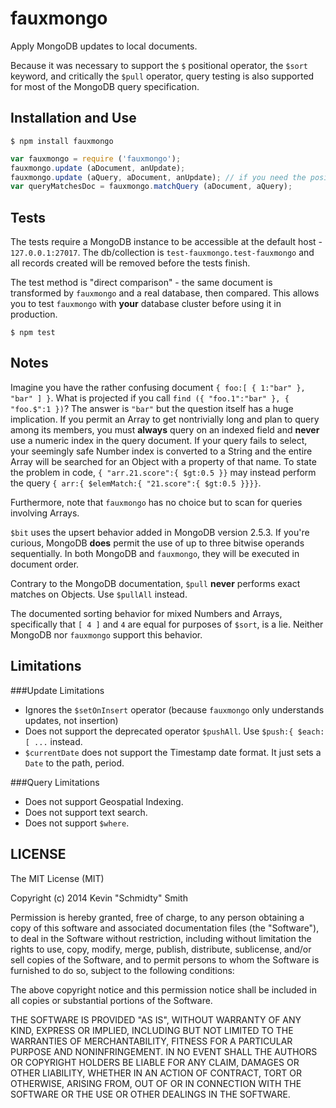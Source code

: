 fauxmongo
=========
Apply MongoDB updates to local documents.

Because it was necessary to support the `$` positional operator, the `$sort` keyword, and critically
the `$pull` operator, query testing is also supported for most of the MongoDB query specification.


Installation and Use
--------------------
```shell
$ npm install fauxmongo
```
```javascript
var fauxmongo = require ('fauxmongo');
fauxmongo.update (aDocument, anUpdate);
fauxmongo.update (aQuery, aDocument, anUpdate); // if you need the positional operator
var queryMatchesDoc = fauxmongo.matchQuery (aDocument, aQuery);
```


Tests
-----
The tests require a MongoDB instance to be accessible at the default host - `127.0.0.1:27017`. The
db/collection is `test-fauxmongo.test-fauxmongo` and all records created will be removed before the
tests finish.

The test method is "direct comparison" - the same document is transformed by `fauxmongo` and a real
database, then compared. This allows you to test `fauxmongo` with **your** database cluster before
using it in production.

```shell
$ npm test
```


Notes
-----
Imagine you have the rather confusing document `{ foo:[ { 1:"bar" }, "bar" ] }`. What is projected
if you call `find ({ "foo.1":"bar" }, { "foo.$":1 })`? The answer is `"bar"` but the question itself
has a huge implication. If you permit an Array to get nontrivially long and plan to query among its
members, you must **always** query on an indexed field and **never** use a numeric index in the
query document. If your query fails to select, your seemingly safe Number index is converted to a
String and the entire Array will be searched for an Object with a property of that name. To state
the problem in code, `{ "arr.21.score":{ $gt:0.5 }}` may instead perform the query
`{ arr:{ $elemMatch:{ "21.score":{ $gt:0.5 }}}}`.

Furthermore, note that `fauxmongo` has no choice but to scan for queries involving Arrays.

`$bit` uses the upsert behavior added in MongoDB version 2.5.3. If you're curious, MongoDB **does**
permit the use of up to three bitwise operands sequentially. In both MongoDB and `fauxmongo`, they
will be executed in document order.


Contrary to the MongoDB documentation, `$pull` **never** performs exact matches on Objects. Use
`$pullAll` instead.

The documented sorting behavior for mixed Numbers and Arrays, specifically that `[ 4 ]` and  `4` are
equal for purposes of `$sort`, is a lie. Neither MongoDB nor `fauxmongo` support this behavior.


Limitations
-----------
###Update Limitations
 * Ignores the `$setOnInsert` operator (because `fauxmongo` only understands updates, not insertion)
 * Does not support the deprecated operator `$pushAll`. Use `$push:{ $each:[ ...` instead.
 * `$currentDate` does not support the Timestamp date format. It just sets a `Date` to the path, period.

###Query Limitations
 * Does not support Geospatial Indexing.
 * Does not support text search.
 * Does not support `$where`.


LICENSE
-------
The MIT License (MIT)

Copyright (c) 2014 Kevin "Schmidty" Smith

Permission is hereby granted, free of charge, to any person obtaining a copy
of this software and associated documentation files (the "Software"), to deal
in the Software without restriction, including without limitation the rights
to use, copy, modify, merge, publish, distribute, sublicense, and/or sell
copies of the Software, and to permit persons to whom the Software is
furnished to do so, subject to the following conditions:

The above copyright notice and this permission notice shall be included in all
copies or substantial portions of the Software.

THE SOFTWARE IS PROVIDED "AS IS", WITHOUT WARRANTY OF ANY KIND, EXPRESS OR
IMPLIED, INCLUDING BUT NOT LIMITED TO THE WARRANTIES OF MERCHANTABILITY,
FITNESS FOR A PARTICULAR PURPOSE AND NONINFRINGEMENT. IN NO EVENT SHALL THE
AUTHORS OR COPYRIGHT HOLDERS BE LIABLE FOR ANY CLAIM, DAMAGES OR OTHER
LIABILITY, WHETHER IN AN ACTION OF CONTRACT, TORT OR OTHERWISE, ARISING FROM,
OUT OF OR IN CONNECTION WITH THE SOFTWARE OR THE USE OR OTHER DEALINGS IN THE
SOFTWARE.
